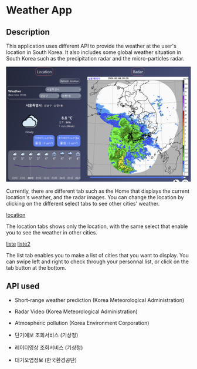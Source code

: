 # Weather App

## Description

This application uses different API to provide the weather at the user's location in South Korea. It also includes some global weather situation in South Korea such as the precipitation radar and the micro-particles radar.

![miniature](public/miniature.png)

Currently, there are different tab such as the Home that
displays the current location's weather, and the radar images. You can change the location by clicking on the different select tabs to see other cities' weather.

[location](src/images/location_miniature.png)

The location tabs shows only the location, with the same select that enable you to see the weather in other cities.

[liste](src/images/liste_miniature.png)
[liste2](src/images/liste_miniature_2.png)

The list tab enables you to make a list of cities that you want to display. You can swipe left and right to check through your personnal list, or click on the tab button at the bottom.

## API used

- Short-range weather prediction (Korea Meteorological Administration)
- Radar Video (Korea Meteorological Administration)
- Atmospheric pollution (Korea Environment Corporation)

- 단기예보 조회서비스 (기상청)
- 레이더영상 조회서비스 (기상청)
- 대기오염정보 (한국환경공단)
